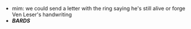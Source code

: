 - mim: we could send a letter with the ring saying he's still alive or forge Ven Leser's handwriting
- ***BARDS***